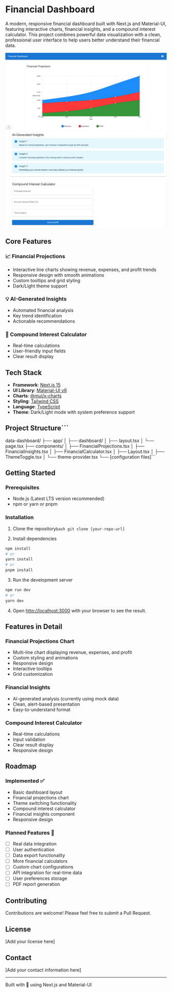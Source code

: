 # Financial Dashboard

A modern, responsive financial dashboard built with Next.js and Material-UI, featuring interactive charts, financial insights, and a compound interest calculator. This project combines powerful data visualization with a clean, professional user interface to help users better understand their financial data.

![Project Screenshot](image.png)
![Project Screenshot](image-1.png)

## Core Features

### 📈 Financial Projections
- Interactive line charts showing revenue, expenses, and profit trends
- Responsive design with smooth animations
- Custom tooltips and grid styling
- Dark/Light theme support

### 💡 AI-Generated Insights
- Automated financial analysis
- Key trend identification
- Actionable recommendations

### 🧮 Compound Interest Calculator
- Real-time calculations
- User-friendly input fields
- Clear result display

## Tech Stack
- **Framework**: [Next.js 15](https://nextjs.org/)
- **UI Library**: [Material-UI v6](https://mui.com/)
- **Charts**: [@mui/x-charts](https://mui.com/x/react-charts/)
- **Styling**: [Tailwind CSS](https://tailwindcss.com/)
- **Language**: [TypeScript](https://www.typescriptlang.org/)
- **Theme**: Dark/Light mode with system preference support

## Project Structure```
data-dashboard/
├── app/
│   ├── dashboard/
│   ├── layout.tsx
│   └── page.tsx
├── components/
│   ├── FinancialProjections.tsx
│   ├── FinancialInsights.tsx
│   ├── FinancialCalculator.tsx
│   ├── Layout.tsx
│   ├── ThemeToggle.tsx
│   └── theme-provider.tsx
└── [configuration files]```

## Getting Started

### Prerequisites
- Node.js (Latest LTS version recommended)
- npm or yarn or pnpm

### Installation

1. Clone the repository```bash
git clone [your-repo-url]```

2. Install dependencies
```bash
npm install
# or
yarn install
# or
pnpm install
```

3. Run the development server
```bash
npm run dev
# or
yarn dev
```

4. Open [http://localhost:3000](http://localhost:3000) with your browser to see the result.

## Features in Detail

### Financial Projections Chart
- Multi-line chart displaying revenue, expenses, and profit
- Custom styling and animations
- Responsive design
- Interactive tooltips
- Grid customization

### Financial Insights
- AI-generated analysis (currently using mock data)
- Clean, alert-based presentation
- Easy-to-understand format

### Compound Interest Calculator
- Real-time calculations
- Input validation
- Clear result display
- Responsive design

## Roadmap

### Implemented ✅
- Basic dashboard layout
- Financial projections chart
- Theme switching functionality
- Compound interest calculator
- Financial insights component
- Responsive design

### Planned Features 🚀
- [ ] Real data integration
- [ ] User authentication
- [ ] Data export functionality
- [ ] More financial calculators
- [ ] Custom chart configurations
- [ ] API integration for real-time data
- [ ] User preferences storage
- [ ] PDF report generation

## Contributing
Contributions are welcome! Please feel free to submit a Pull Request.

## License
[Add your license here]

## Contact
[Add your contact information here]

---
Built with 💙 using Next.js and Material-UI



